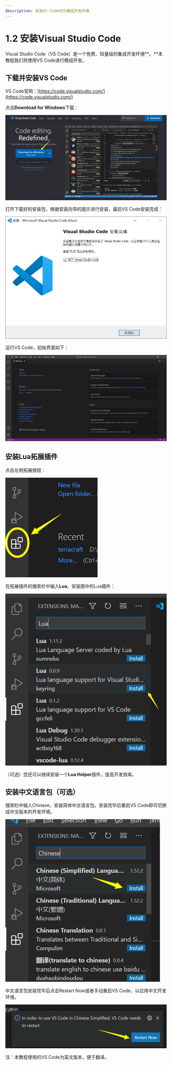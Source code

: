 ```yaml
---
description: 安装VS Code作为模组开发环境
---
```


# 1.2 安装Visual Studio Code

Visual Studio Code（VS Code）是一个免费、轻量级的集成开发环境**。**本教程我们将使用VS Code进行模组开发。

## 下载并安装VS Code

VS Code官网：[https://code.visualstudio.com/](https://code.visualstudio.com/)

点击**Download for Windows**下载：

![](../../../.gitbook/assets/image%20%282%29.png)

打开下载好的安装包，根据安装向导的提示进行安装，最后VS Code安装完成：

![](../../../.gitbook/assets/image%20%281%29.png)

运行VS Code，初始界面如下：

![](../../../.gitbook/assets/image%20%286%29.png)

## **安装Lua拓展插件**

点击左侧拓展按钮：

![](../../../.gitbook/assets/image%20%287%29.png)

在拓展插件的搜索栏中输入**Lua**，安装图中的Lua插件：

![](../../../.gitbook/assets/image%20%289%29.png)

（可选）您还可以继续安装一个**Lua Helper**插件，提高开发效率。

## **安装中文语言包（可选）**

搜索栏中输入Chinese，安装简体中文语言包。安装完毕后重启VS Code即可切换成中文版本的开发环境。

![](../../../.gitbook/assets/image%20%284%29.png)

中文语言包安装完毕后点击Restart Now或者手动重启VS Code，以应用中文开发环境。

![](../../../.gitbook/assets/image%20%288%29.png)

注：本教程使用的VS Code为英文版本，便于翻译。

